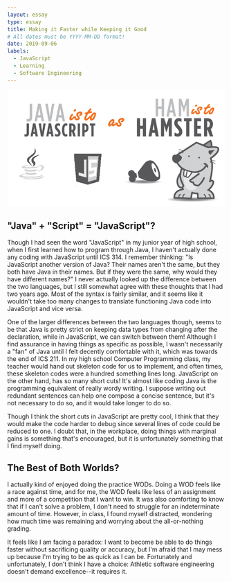 ```yaml
---
layout: essay
type: essay
title: Making it Faster while Keeping it Good
# All dates must be YYYY-MM-DD format!
date: 2019-09-06
labels:
  - JavaScript
  - Learning
  - Software Engineering
---
```



<img class="ui medium left floated image" src="../images/javascriptEssay.jpg">

## "Java" + "Script" = "JavaScript"?

Though I had seen the word "JavaScript" in my junior year of high school, when I first learned how to program through Java, I haven't actually done any coding with JavaScript until ICS 314. I remember thinking: "Is JavaScript another version of Java? Their names aren't the same, but they both have Java in their names. But if they were the same, why would they have different names?" I never actually looked up the difference between the two languages, but I still somewhat agree with these thoughts that I had two years ago. Most of the syntax is fairly similar, and it seems like it wouldn't take too many changes to translate functioning Java code into JavaScript and vice versa. 

One of the larger differences between the two languages though, seems to be that Java is pretty strict on keeping data types from changing after the declaration, while in JavaScript, we can switch between them! Although I find assurance in having things as specific as possible, I wasn't necessarily a "fan" of Java until I felt decently comfortable with it, which was towards the end of ICS 211. In my high school Computer Programming class, my teacher would hand out skeleton code for us to implement, and often times, these skeleton codes were a hundred something lines long. JavaScript on the other hand, has so many short cuts! It's almost like coding Java is the programming equivalent of really wordy writing. I suppose writing out redundant sentences can help one compose a concise sentence, but it's not necessary to do so, and it would take longer to do so.  

Though I think the short cuts in JavaScript are pretty cool, I think that they would make the code harder to debug since several lines of code could be reduced to one. I doubt that, in the workplace, doing things with marginal gains is something that's encouraged, but it is unfortunately something that I find myself doing. 

## The Best of Both Worlds? 

I actually kind of enjoyed doing the practice WODs. Doing a WOD feels like a race against time, and for me, the WOD feels like less of an assignment and more of a competition that I want to win. It was also comforting to know that if I can't solve a problem, I don't need to struggle for an indeterminate amount of time. However, in class, I found myself distracted, wondering how much time was remaining and worrying about the all-or-nothing grading. 

It feels like I am facing a paradox: I want to become be able to do things faster without sacrificing quality or accuracy, but I'm afraid that I may mess up because I'm trying to be as quick as I can be. Fortunately and unfortunately, I don't think I have a choice: Athletic software engineering doesn't demand excellence--it requires it. 
